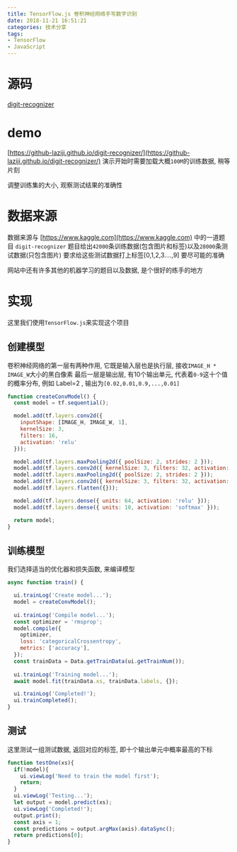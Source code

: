 ```yaml
---
title: TensorFlow.js 卷积神经网络手写数字识别
date: 2018-11-21 16:51:21
categories: 技术分享
tags:
- TensorFlow
- JavaScript
---
```


# 源码
[digit-recognizer](https://github.com/GitHub-Laziji/digit-recognizer)

# demo
[https://github-laziji.github.io/digit-recognizer/](https://github-laziji.github.io/digit-recognizer/)
演示开始时需要加载大概`100M`的训练数据, 稍等片刻

调整训练集的大小, 观察测试结果的准确性

# 数据来源
数据来源与 [https://www.kaggle.com](https://www.kaggle.com) 中的一道题目 `digit-recognizer`
题目给出`42000`条训练数据(包含图片和标签)以及`28000`条测试数据(只包含图片)
要求给这些测试数据打上标签[0,1,2,3....,9] 要尽可能的准确

网站中还有许多其他的机器学习的题目以及数据, 是个很好的练手的地方

# 实现
这里我们使用`TensorFlow.js`来实现这个项目
## 创建模型
卷积神经网络的第一层有两种作用, 它既是输入层也是执行层, 接收`IMAGE_H * IMAGE_W`大小的黑白像素
最后一层是输出层, 有10个输出单元, 代表着`0-9`这十个值的概率分布, 例如 Label=2 , 输出为`[0.02,0.01,0.9,...,0.01]`
```JavaScript
function createConvModel() {
  const model = tf.sequential();

  model.add(tf.layers.conv2d({
    inputShape: [IMAGE_H, IMAGE_W, 1],
    kernelSize: 3,
    filters: 16,
    activation: 'relu'
  }));

  model.add(tf.layers.maxPooling2d({ poolSize: 2, strides: 2 }));
  model.add(tf.layers.conv2d({ kernelSize: 3, filters: 32, activation: 'relu' }));
  model.add(tf.layers.maxPooling2d({ poolSize: 2, strides: 2 }));
  model.add(tf.layers.conv2d({ kernelSize: 3, filters: 32, activation: 'relu' }));
  model.add(tf.layers.flatten({}));

  model.add(tf.layers.dense({ units: 64, activation: 'relu' }));
  model.add(tf.layers.dense({ units: 10, activation: 'softmax' }));

  return model;
}
```

## 训练模型
我们选择适当的优化器和损失函数, 来编译模型
```JavaScript
async function train() {

  ui.trainLog('Create model...');
  model = createConvModel();
  
  ui.trainLog('Compile model...');
  const optimizer = 'rmsprop';
  model.compile({
    optimizer,
    loss: 'categoricalCrossentropy',
    metrics: ['accuracy'],
  });
  const trainData = Data.getTrainData(ui.getTrainNum());
  
  ui.trainLog('Training model...');
  await model.fit(trainData.xs, trainData.labels, {});

  ui.trainLog('Completed!');
  ui.trainCompleted();
}
```

## 测试
这里测试一组测试数据, 返回对应的标签, 即十个输出单元中概率最高的下标
```JavaScript
function testOne(xs){
  if(!model){
    ui.viewLog('Need to train the model first');
    return;
  }
  ui.viewLog('Testing...');
  let output = model.predict(xs);
  ui.viewLog('Completed!');
  output.print();
  const axis = 1;
  const predictions = output.argMax(axis).dataSync();
  return predictions[0];
}
```
